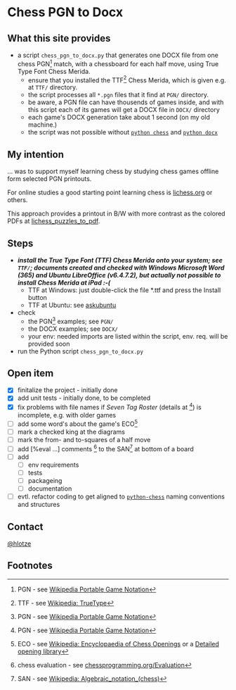 # Chess PGN to Docx

## What this site provides 
- a script `chess_pgn_to_docx.py`  that generates one DOCX file from one chess PGN[^1] match, with a chessboard for each half move, using True Type Font Chess Merida. 
  - ensure that you installed the TTF[^5] Chess Merida, which is given e.g. at `TTF/` directory.
  - the script processes all `*.pgn` files that it find at `PGN/` directory.
  - be aware, a PGN file can have thousends of games inside, and with this script each of its games will get a DOCX file in `DOCX/` directory
  - each game's DOCX generation take about 1 second (on my old machine.)
  - the script was not possible without [`python chess`](https://github.com/niklasf/python-chess) and [`python docx`](https://github.com/python-openxml/python-docx)

## My intention
... was to support myself learning chess by studying chess games offline form selected PGN printouts.

For online studies a good starting point learning chess is [lichess.org](https://lichess.org/) or others.

This approach provides a printout in B/W with more contrast as the colored PDFs at [lichess_puzzles_to_pdf](https://github.com/hlotze/lichess_puzzles_to_pdf).

## Steps
- ***install the True Type Font (TTF) Chess Merida onto your system; see `TTF/`; documents created and checked with Windows Microsoft Word (365) and Ubuntu LibreOffice (v6.4.7.2), but actually not possible to install Chess Merida at iPad :-(***
  - TTF at Windows: just double-click the file *.ttf and press the Install button 
  - TTF at Ubuntu: see [askubuntu](https://askubuntu.com/questions/3697/how-do-i-install-fonts)
- check 
  - the PGN[^1] examples; see `PGN/`
  - the DOCX examples; see `DOCX/`
  - your env: needed imports are listed within the script, env. req. will be provided soon
- run the Python script `chess_pgn_to_docx.py`

## Open item
- [x] finitalize the project - initially done
- [x] add unit tests - initially done, to be completed
- [x] fix problems with file names if *Seven Tag Roster* (details at [^1]) is incomplete, e.g. with older games
- [ ] add some word's about the game's ECO[^2]
- [ ] mark a checked king at the diagrams
- [ ] mark the from- and to-squares of a half move
- [ ] add [%eval ...] comments [^3] to the SAN[^4] at bottom of a board
- [ ] add 
  - [ ] env requirements
  - [ ] tests
  - [ ] packageing
  - [ ] documentation
- [ ] evtl. refactor coding to get aligned to [`python-chess`](https://python-chess.readthedocs.io/en/latest/) naming conventions and structures

## Contact
[@hlotze](https://github.com/hlotze)

## Footnotes
[^1]: PGN - see [Wikipedia Portable Game Notation](https://en.wikipedia.org/wiki/Portable_Game_Notation)

[^2]: ECO - see [Wikipedia: Encyclopaedia of Chess Openings](https://en.wikipedia.org/wiki/List_of_chess_openings) or a [Detailed opening library](https://www3.diism.unisi.it/~addabbo/ECO_aperture_scacchi.html)

[^3]: chess evaluation - see [chessprogramming.org/Evaluation](https://www.chessprogramming.org/Evaluation)

[^4]: SAN - see [Wikipedia: Algebraic_notation_(chess)](https://en.wikipedia.org/wiki/Algebraic_notation_(chess))

[^5]: TTF - see [Wikipedia: TrueType](https://en.wikipedia.org/wiki/TrueType)


